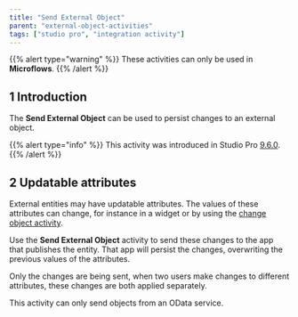 ```yaml
---
title: "Send External Object"
parent: "external-object-activities"
tags: ["studio pro", "integration activity"]
---
```

{{% alert type="warning" %}}
These activities can only be used in **Microflows**.
{{% /alert %}}

## 1 Introduction

The **Send External Object** can be used to persist changes to an external object.

{{% alert type="info" %}}
This activity was introduced in Studio Pro [9.6.0](/releasenotes/studio-pro/9.6).
{{% /alert %}}

## 2 Updatable attributes

External entities may have updatable attributes. The values of these attributes can change, for instance in a widget or by using the [change object activity](change-object).

Use the **Send External Object** activity to send these changes to the app that publishes the entity. That app will persist the changes, overwriting the previous values of the attributes.

Only the changes are being sent, when two users make changes to different attributes, these changes are both applied separately.

This activity can only send objects from an OData service.

